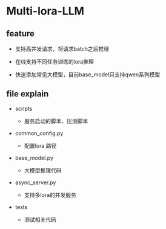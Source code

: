 # Multi-lora-LLM

## feature

- 支持高并发请求，将请求batch之后推理

- 在线支持不同任务训练的lora推理

- 快速添加常见大模型，目前base_model只支持qwen系列模型

## file explain

- scripts
  - 服务启动的脚本、压测脚本

- common_config.py
  - 配置lora 路径
  
- base_model.py
  - 大模型推理代码
  
- async_server.py
  - 支持多lora的并发服务
  
- tests
  - 测试相关代码
  


